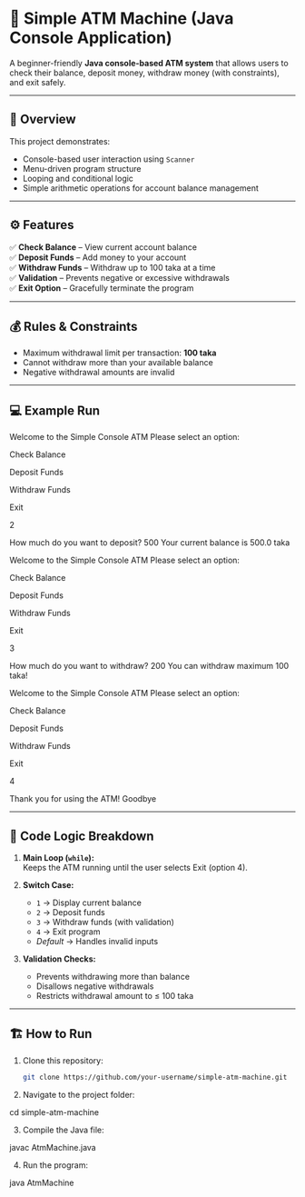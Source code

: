 # 🏧 Simple ATM Machine (Java Console Application)

A beginner-friendly **Java console-based ATM system** that allows users to check their balance, deposit money, withdraw money (with constraints), and exit safely.

---

## 🧠 Overview

This project demonstrates:
- Console-based user interaction using `Scanner`
- Menu-driven program structure
- Looping and conditional logic
- Simple arithmetic operations for account balance management

---

## ⚙️ Features

✅ **Check Balance** – View current account balance  
✅ **Deposit Funds** – Add money to your account  
✅ **Withdraw Funds** – Withdraw up to 100 taka at a time  
✅ **Validation** – Prevents negative or excessive withdrawals  
✅ **Exit Option** – Gracefully terminate the program  

---

## 💰 Rules & Constraints

- Maximum withdrawal limit per transaction: **100 taka**
- Cannot withdraw more than your available balance
- Negative withdrawal amounts are invalid

---

## 💻 Example Run

Welcome to the Simple Console ATM
Please select an option:

Check Balance

Deposit Funds

Withdraw Funds

Exit

2

How much do you want to deposit?
500
Your current balance is 500.0 taka

Welcome to the Simple Console ATM
Please select an option:

Check Balance

Deposit Funds

Withdraw Funds

Exit

3

How much do you want to withdraw?
200
You can withdraw maximum 100 taka!

Welcome to the Simple Console ATM
Please select an option:

Check Balance

Deposit Funds

Withdraw Funds

Exit

4

Thank you for using the ATM! Goodbye



---

## 🧩 Code Logic Breakdown

1. **Main Loop (`while`):**  
   Keeps the ATM running until the user selects Exit (option 4).

2. **Switch Case:**
   - `1` → Display current balance  
   - `2` → Deposit funds  
   - `3` → Withdraw funds (with validation)  
   - `4` → Exit program  
   - *Default* → Handles invalid inputs  

3. **Validation Checks:**
   - Prevents withdrawing more than balance  
   - Disallows negative withdrawals  
   - Restricts withdrawal amount to ≤ 100 taka  

---

## 🏗️ How to Run

1. Clone this repository:
   ```bash
   git clone https://github.com/your-username/simple-atm-machine.git

2. Navigate to the project folder:

cd simple-atm-machine


3. Compile the Java file:

javac AtmMachine.java


4. Run the program:

java AtmMachine
